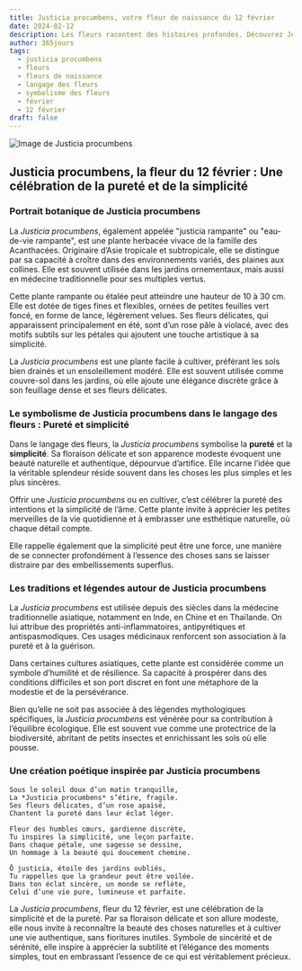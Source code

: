 ```yaml
---
title: Justicia procumbens, votre fleur de naissance du 12 février
date: 2024-02-12
description: Les fleurs racontent des histoires profondes. Découvrez Justicia procumbens, votre fleur de naissance du 12 février, ses symboles et récits fascinants. Plongez dans sa signification et son langage unique dans l'art floral.
author: 365jours
tags:
  - justicia procumbens
  - fleurs
  - fleurs de naissance
  - langage des fleurs
  - symbolisme des fleurs
  - février
  - 12 février
draft: false
---
```


![Image de Justicia procumbens](https://cdn.pixabay.com/photo/2013/03/07/15/36/asperugo-procumbens-91224_1280.jpg#center)


## Justicia procumbens, la fleur du 12 février : Une célébration de la pureté et de la simplicité

### Portrait botanique de Justicia procumbens

La _Justicia procumbens_, également appelée "justicia rampante" ou "eau-de-vie rampante", est une plante herbacée vivace de la famille des Acanthacées. Originaire d’Asie tropicale et subtropicale, elle se distingue par sa capacité à croître dans des environnements variés, des plaines aux collines. Elle est souvent utilisée dans les jardins ornementaux, mais aussi en médecine traditionnelle pour ses multiples vertus.

Cette plante rampante ou étalée peut atteindre une hauteur de 10 à 30 cm. Elle est dotée de tiges fines et flexibles, ornées de petites feuilles vert foncé, en forme de lance, légèrement velues. Ses fleurs délicates, qui apparaissent principalement en été, sont d’un rose pâle à violacé, avec des motifs subtils sur les pétales qui ajoutent une touche artistique à sa simplicité.

La _Justicia procumbens_ est une plante facile à cultiver, préférant les sols bien drainés et un ensoleillement modéré. Elle est souvent utilisée comme couvre-sol dans les jardins, où elle ajoute une élégance discrète grâce à son feuillage dense et ses fleurs délicates.

### Le symbolisme de Justicia procumbens dans le langage des fleurs : Pureté et simplicité

Dans le langage des fleurs, la _Justicia procumbens_ symbolise la **pureté** et la **simplicité**. Sa floraison délicate et son apparence modeste évoquent une beauté naturelle et authentique, dépourvue d’artifice. Elle incarne l’idée que la véritable splendeur réside souvent dans les choses les plus simples et les plus sincères.

Offrir une _Justicia procumbens_ ou en cultiver, c’est célébrer la pureté des intentions et la simplicité de l’âme. Cette plante invite à apprécier les petites merveilles de la vie quotidienne et à embrasser une esthétique naturelle, où chaque détail compte.

Elle rappelle également que la simplicité peut être une force, une manière de se connecter profondément à l’essence des choses sans se laisser distraire par des embellissements superflus.

### Les traditions et légendes autour de Justicia procumbens

La _Justicia procumbens_ est utilisée depuis des siècles dans la médecine traditionnelle asiatique, notamment en Inde, en Chine et en Thaïlande. On lui attribue des propriétés anti-inflammatoires, antipyrétiques et antispasmodiques. Ces usages médicinaux renforcent son association à la pureté et à la guérison.

Dans certaines cultures asiatiques, cette plante est considérée comme un symbole d’humilité et de résilience. Sa capacité à prospérer dans des conditions difficiles et son port discret en font une métaphore de la modestie et de la persévérance.

Bien qu’elle ne soit pas associée à des légendes mythologiques spécifiques, la _Justicia procumbens_ est vénérée pour sa contribution à l’équilibre écologique. Elle est souvent vue comme une protectrice de la biodiversité, abritant de petits insectes et enrichissant les sols où elle pousse.

### Une création poétique inspirée par Justicia procumbens

```
Sous le soleil doux d’un matin tranquille,  
La *Justicia procumbens* s’étire, fragile.  
Ses fleurs délicates, d’un rose apaisé,  
Chantent la pureté dans leur éclat léger.  

Fleur des humbles cœurs, gardienne discrète,  
Tu inspires la simplicité, une leçon parfaite.  
Dans chaque pétale, une sagesse se dessine,  
Un hommage à la beauté qui doucement chemine.  

Ô justicia, étoile des jardins oubliés,  
Tu rappelles que la grandeur peut être voilée.  
Dans ton éclat sincère, un monde se reflète,  
Celui d’une vie pure, lumineuse et parfaite.  
```

La _Justicia procumbens_, fleur du 12 février, est une célébration de la simplicité et de la pureté. Par sa floraison délicate et son allure modeste, elle nous invite à reconnaître la beauté des choses naturelles et à cultiver une vie authentique, sans fioritures inutiles. Symbole de sincérité et de sérénité, elle inspire à apprécier la subtilité et l’élégance des moments simples, tout en embrassant l’essence de ce qui est véritablement précieux.
